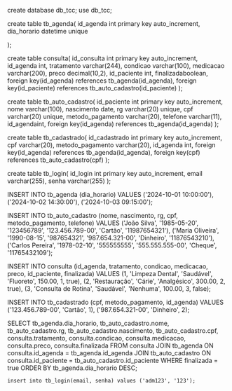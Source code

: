 create database db_tcc;
use db_tcc;

create table tb_agenda(
id_agenda int primary key auto_increment,
dia_horario datetime unique

);


create table consulta(
id_consulta int primary key auto_increment,
id_agenda int,
tratamento varchar(244),
condicao varchar(100),
medicacao varchar(200),
preco decimal(10,2),
id_paciente          int,
finalizadaboolean,
foreign key(id_agenda) references tb_agenda(id_agenda),
foreign key(id_paciente) references tb_auto_cadastro(id_paciente)
);


create table tb_auto_cadastro(
id_paciente int primary key auto_increment,
nome           varchar(100),
nascimento              date,
rg              varchar(20) unique,
cpf               varchar(20) unique,
metodo_pagamento varchar(20),
telefone varchar(11),
id_agendaint,
foreign key(id_agenda) references tb_agenda(id_agenda)
);

create table tb_cadastrado(
id_cadastrado  int primary key auto_increment,
cpf varchar(20),
metodo_pagamento varchar(20),
id_agenda int,
foreign key(id_agenda) references tb_agenda(id_agenda),
foreign key(cpf) references tb_auto_cadastro(cpf)
);




create table tb_login(
id_login   int primary key auto_increment,
email        varchar(255),
senha        varchar(255)
);

INSERT INTO tb_agenda (dia_horario) VALUES
('2024-10-01 10:00:00'),
('2024-10-02 14:30:00'),
('2024-10-03 09:15:00');

INSERT INTO tb_auto_cadastro (nome, nascimento, rg, cpf, metodo_pagamento, telefone) VALUES
('João Silva', '1985-05-20', '123456789', '123.456.789-00', 'Cartão', '11987654321'),
('Maria Oliveira', '1990-08-15', '987654321', '987.654.321-00', 'Dinheiro', '11876543210'),
('Carlos Pereira', '1978-02-10', '555555555', '555.555.555-00', 'Cheque', '11765432109');

INSERT INTO consulta (id_agenda, tratamento, condicao, medicacao, preco, id_paciente, finalizada) VALUES
(1, 'Limpeza Dental', 'Saudável', 'Fluoreto', 150.00, 1, true),
(2, 'Restauração', 'Cárie', 'Analgésico', 300.00, 2, true),
(3, 'Consulta de Rotina', 'Saudável', 'Nenhuma', 100.00, 3, false);

INSERT INTO tb_cadastrado (cpf, metodo_pagamento, id_agenda) VALUES
('123.456.789-00', 'Cartão', 1),
('987.654.321-00', 'Dinheiro', 2);


 SELECT 
tb_agenda.dia_horario,
   tb_auto_cadastro.nome,
tb_auto_cadastro.rg,
    tb_auto_cadastro.nascimento,
    tb_auto_cadastro.cpf,
    consulta.tratamento,
    consulta.condicao,
    consulta.medicacao,
    consulta.preco,
    consulta.finalizada
FROM 
    consulta
JOIN 
    tb_agenda ON consulta.id_agenda = tb_agenda.id_agenda
JOIN 
    tb_auto_cadastro ON consulta.id_paciente = tb_auto_cadastro.id_paciente
WHERE 
    finalizada = true
ORDER BY 
    tb_agenda.dia_horario DESC;
    
    insert into tb_login(email, senha) values ('adm123', '123');
